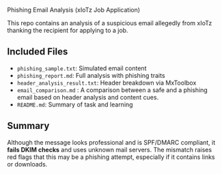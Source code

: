 Phishing Email Analysis (xIoTz Job Application)

This repo contains an analysis of a suspicious email allegedly from xIoTz thanking the recipient for applying to a job.

## Included Files

- `phishing_sample.txt`: Simulated email content
- `phishing_report.md`: Full analysis with phishing traits
- `header_analysis_result.txt`: Header breakdown via MxToolbox
- `email_comparison.md` : A comparison between a safe and a phishing email based on header analysis and content cues.
- `README.md`: Summary of task and learning

## Summary

Although the message looks professional and is SPF/DMARC compliant, it **fails DKIM checks** and uses unknown mail servers. The mismatch raises red flags that this may be a phishing attempt, especially if it contains links or downloads.
